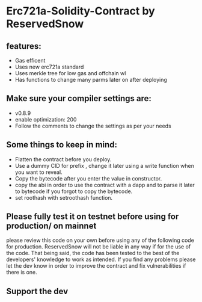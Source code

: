 # Erc721a-Solidity-Contract by ReservedSnow

## features:
* Gas efficent 
* Uses new erc721a standard
* Uses merkle tree for low gas and offchain wl
* Has functions to change many parms later on after deploying 

## Make sure your compiler settings are:
* v0.8.9
* enable optimization: 200
* Follow the comments to change the settings as per your needs 

## Some things to keep in mind:
* Flatten the contract before you deploy.
* Use a dummy CID for prefix , change it later using a write function when you want to reveal.
* Copy the bytecode after you enter the value in constructor.
* copy the abi in order to use the contract with a dapp and to parse it later to bytecode if you forgot to copy the bytecode.
* set roothash with setroothash function.

## Please fully test it on testnet before using for production/ on mainnet
   please review this code on your own before using any of
   the following code for production.
   ReservedSnow will not be liable in any way if for the use 
   of the code. That being said, the code has been tested 
   to the best of the developers' knowledge to work as intended.
   If you find any problems please let the dev know in order to improve
   the contract and fix vulnerabilities if there is one.

## Support the dev 

